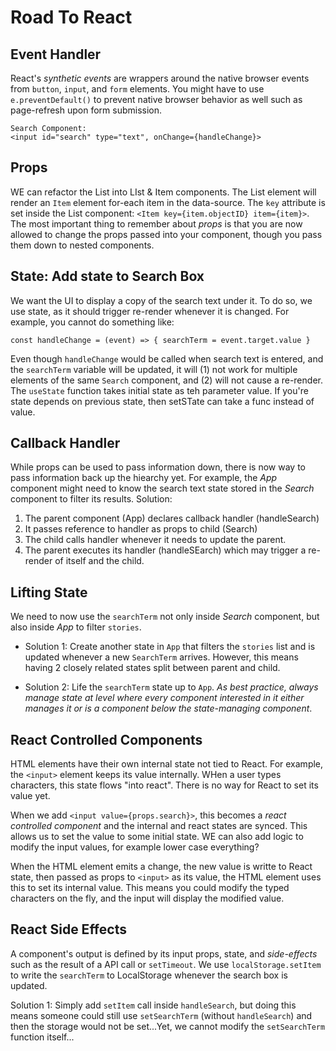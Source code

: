 # Road To React

## Event Handler
React's *synthetic events* are wrappers around the native browser events from `button`, `input`, and `form` elements. You might have to use `e.preventDefault()` to prevent native browser behavior as well such as page-refresh upon form submission.

```
Search Component:
<input id="search" type="text", onChange={handleChange}>
```

## Props
WE can refactor the List into LIst & Item components. The List element will render an `Item` element for-each item in the data-source. The `key` attribute is set inside the List component: `<Item key={item.objectID} item={item}>`. The most important thing to remember about *props* is that you are now allowed to change the props passed into your component, though you pass them down to nested components. 

## State: Add state to Search Box
We want the UI to display a copy of the search text under it. To do so, we use state, as it should trigger re-render whenever it is changed. For example, you cannot do something like:

```
const handleChange = (event) => { searchTerm = event.target.value }
```

Even though `handleChange` would be called when search text is entered, and the `searchTerm` variable will be updated, it will (1) not work for multiple elements of the same `Search` component, and (2) will not cause a re-render. The `useState`
function takes initial state as teh parameter value. If you're state depends on previous state, then setSTate can take a func instead of value.

## Callback Handler
While props can be used to pass information down, there is now way to pass information back up the hiearchy yet. For example, the *App* component might need to know the search text state stored in the *Search* component to filter its results.  Solution:
  1. The parent component (App) declares callback handler (handleSearch)
  2. It passes reference to handler as props to child (Search)
  3. The child calls handler whenever it needs to update the parent.
  4. The parent executes its handler (handleSEarch) which may trigger
     a re-render of itself and the child.
    
## Lifting State
We need to now use the `searchTerm` not only inside *Search* component, but also inside *App* to filter `stories`.

- Solution 1: Create another state in `App` that filters the `stories` list and is updated whenever a new `SearchTerm` arrives. However, this means having 2 closely related states split between parent and child.

- Solution 2: Life the `searchTerm` state up to `App`.  *As best practice, always manage state at level where every component interested in it either manages it or is a component below the state-managing component*. 

## React Controlled Components
HTML elements have their own internal state not tied to React. For example, the `<input>` element keeps its value internally. WHen a user types characters, this state flows "into react". There is no way for React to set its value yet.

When we add `<input value={props.search}>`, this becomes a *react controlled component* and the internal and react states are synced. This allows us to set the value to some initial state. WE can also add logic to modify the input values, for example lower case everything?

When the HTML element emits a change, the new value is writte to React state,
then passed as props to `<input>` as its value, the HTML element uses this to set its internal value. This means you could modify the typed characters on the fly, and the input will display the modified value.

## React Side Effects
A component's output is defined by its input props, state, and *side-effects* such as the result of a API call or `setTimeout`. We use `localStorage.setItem` to write the `searchTerm` to LocalStorage whenever the search box is updated.

Solution 1: Simply add `setItem` call inside `handleSearch`, but doing this means someone could still use `setSearchTerm` (without `handleSearch`) and then the storage would not be set...Yet, we cannot modify the `setSearchTerm` function itself...








